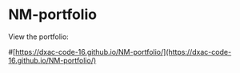 # NM-portfolio

View the portfolio:

 #[https://dxac-code-16.github.io/NM-portfolio/](https://dxac-code-16.github.io/NM-portfolio/)

